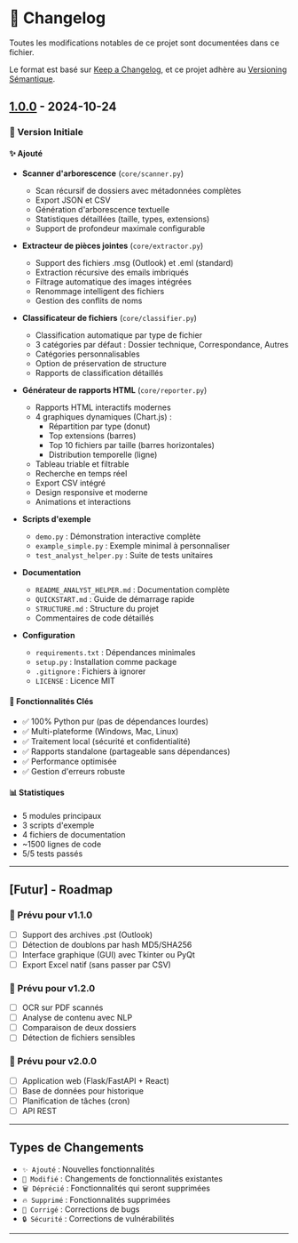 # 📝 Changelog

Toutes les modifications notables de ce projet sont documentées dans ce fichier.

Le format est basé sur [Keep a Changelog](https://keepachangelog.com/fr/1.0.0/),
et ce projet adhère au [Versioning Sémantique](https://semver.org/lang/fr/).

## [1.0.0] - 2024-10-24

### 🎉 Version Initiale

#### ✨ Ajouté
- **Scanner d'arborescence** (`core/scanner.py`)
  - Scan récursif de dossiers avec métadonnées complètes
  - Export JSON et CSV
  - Génération d'arborescence textuelle
  - Statistiques détaillées (taille, types, extensions)
  - Support de profondeur maximale configurable

- **Extracteur de pièces jointes** (`core/extractor.py`)
  - Support des fichiers .msg (Outlook) et .eml (standard)
  - Extraction récursive des emails imbriqués
  - Filtrage automatique des images intégrées
  - Renommage intelligent des fichiers
  - Gestion des conflits de noms

- **Classificateur de fichiers** (`core/classifier.py`)
  - Classification automatique par type de fichier
  - 3 catégories par défaut : Dossier technique, Correspondance, Autres
  - Catégories personnalisables
  - Option de préservation de structure
  - Rapports de classification détaillés

- **Générateur de rapports HTML** (`core/reporter.py`)
  - Rapports HTML interactifs modernes
  - 4 graphiques dynamiques (Chart.js) :
    - Répartition par type (donut)
    - Top extensions (barres)
    - Top 10 fichiers par taille (barres horizontales)
    - Distribution temporelle (ligne)
  - Tableau triable et filtrable
  - Recherche en temps réel
  - Export CSV intégré
  - Design responsive et moderne
  - Animations et interactions

- **Scripts d'exemple**
  - `demo.py` : Démonstration interactive complète
  - `example_simple.py` : Exemple minimal à personnaliser
  - `test_analyst_helper.py` : Suite de tests unitaires

- **Documentation**
  - `README_ANALYST_HELPER.md` : Documentation complète
  - `QUICKSTART.md` : Guide de démarrage rapide
  - `STRUCTURE.md` : Structure du projet
  - Commentaires de code détaillés

- **Configuration**
  - `requirements.txt` : Dépendances minimales
  - `setup.py` : Installation comme package
  - `.gitignore` : Fichiers à ignorer
  - `LICENSE` : Licence MIT

#### 🎯 Fonctionnalités Clés
- ✅ 100% Python pur (pas de dépendances lourdes)
- ✅ Multi-plateforme (Windows, Mac, Linux)
- ✅ Traitement local (sécurité et confidentialité)
- ✅ Rapports standalone (partageable sans dépendances)
- ✅ Performance optimisée
- ✅ Gestion d'erreurs robuste

#### 📊 Statistiques
- 5 modules principaux
- 3 scripts d'exemple
- 4 fichiers de documentation
- ~1500 lignes de code
- 5/5 tests passés

---

## [Futur] - Roadmap

### 🔮 Prévu pour v1.1.0
- [ ] Support des archives .pst (Outlook)
- [ ] Détection de doublons par hash MD5/SHA256
- [ ] Interface graphique (GUI) avec Tkinter ou PyQt
- [ ] Export Excel natif (sans passer par CSV)

### 🔮 Prévu pour v1.2.0
- [ ] OCR sur PDF scannés
- [ ] Analyse de contenu avec NLP
- [ ] Comparaison de deux dossiers
- [ ] Détection de fichiers sensibles

### 🔮 Prévu pour v2.0.0
- [ ] Application web (Flask/FastAPI + React)
- [ ] Base de données pour historique
- [ ] Planification de tâches (cron)
- [ ] API REST

---

## Types de Changements

- `✨ Ajouté` : Nouvelles fonctionnalités
- `🔧 Modifié` : Changements de fonctionnalités existantes
- `🗑️ Déprécié` : Fonctionnalités qui seront supprimées
- `🔥 Supprimé` : Fonctionnalités supprimées
- `🐛 Corrigé` : Corrections de bugs
- `🔒 Sécurité` : Corrections de vulnérabilités

---

[1.0.0]: https://github.com/votre-username/analyst-helper/releases/tag/v1.0.0
